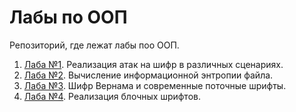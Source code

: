 # Лабы по ООП

Репозиторий, где лежат лабы поо ООП.

1. [Лаба №1](lab1/). Реализация атак на шифр в различных сценариях.
2. [Лаба №2](lab2/). Вычисление информационной энтропии файла.
3. [Лаба №3](lab3/). Шифр Вернама и современные поточные шрифты.
4. [Лаба №4](lab4/). Реализация блочных шрифтов.
